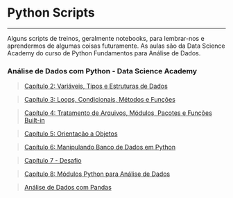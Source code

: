 # Python Scripts

---

Alguns scripts de treinos, geralmente notebooks, para lembrar-nos e aprendermos de algumas coisas futuramente. As aulas são da Data Science Academy do curso de Python Fundamentos para Análise de Dados.


### Análise de Dados com Python - Data Science Academy

> [Capítulo 2: Variáveis, Tipos e Estruturas de Dados](https://github.com/barbosarafael/Aprendizado-Python/tree/master/Scripts_Aulas/Capitulo02)


> [Capítulo 3: Loops, Condicionais, Métodos e Funções](https://github.com/barbosarafael/Aprendizado-Python/tree/master/Scripts_Aulas/Capitulo03)


> [Capítulo 4: Tratamento de Arquivos, Módulos, Pacotes e Funções Built-in](https://github.com/barbosarafael/Aprendizado-Python/tree/master/Scripts_Aulas/Capitulo04)


> [Capítulo 5: Orientação a Objetos](https://github.com/barbosarafael/Aprendizado-Python/tree/master/Scripts_Aulas/Capitulo05)


> [Capítulo 6: Manipulando Banco de Dados em Python](https://github.com/barbosarafael/Aprendizado-Python/tree/master/Scripts_Aulas/Capitulo06)


> [Capítulo 7 - Desafio](https://github.com/barbosarafael/Aprendizado-Python/tree/master/Scripts_Aulas/Capitulo07)


> [Capítulo 8: Módulos Python para Análise de Dados](https://github.com/barbosarafael/Aprendizado-Python/tree/master/Scripts_Aulas/Capitulo08)

> [Análise de Dados com Pandas](https://github.com/barbosarafael/Aprendizado-Python/blob/master/Pandas_Aprendizado/Tutorial_Pandas.ipynb)

